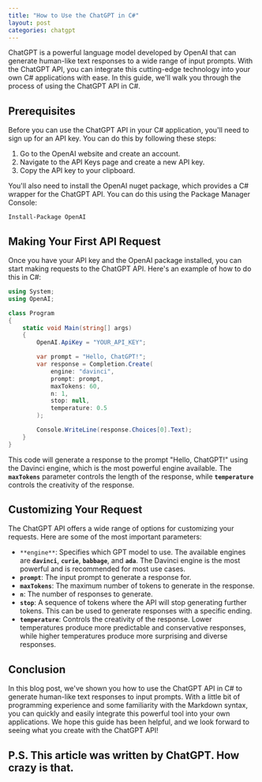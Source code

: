 ```yaml
---
title: "How to Use the ChatGPT in C#"
layout: post
categories: chatgpt
---
```

ChatGPT is a powerful language model developed by OpenAI that can generate human-like text responses to a wide range of input prompts. With the ChatGPT API, you can integrate this cutting-edge technology into your own C# applications with ease. In this guide, we'll walk you through the process of using the ChatGPT API in C#.

## Prerequisites

Before you can use the ChatGPT API in your C# application, you'll need to sign up for an API key. You can do this by following these steps:

1. Go to the OpenAI website and create an account.
2. Navigate to the API Keys page and create a new API key.
3. Copy the API key to your clipboard.

You'll also need to install the OpenAI nuget package, which provides a C# wrapper for the ChatGPT API. You can do this using the Package Manager Console:

```
Install-Package OpenAI
```


## Making Your First API Request

Once you have your API key and the OpenAI package installed, you can start making requests to the ChatGPT API. Here's an example of how to do this in C#:

```csharp
using System;
using OpenAI;

class Program
{
    static void Main(string[] args)
    {
        OpenAI.ApiKey = "YOUR_API_KEY";

        var prompt = "Hello, ChatGPT!";
        var response = Completion.Create(
            engine: "davinci",
            prompt: prompt,
            maxTokens: 60,
            n: 1,
            stop: null,
            temperature: 0.5
        );

        Console.WriteLine(response.Choices[0].Text);
    }
}
```

This code will generate a response to the prompt "Hello, ChatGPT!" using the Davinci engine, which is the most powerful engine available. The **`maxTokens`** parameter controls the length of the response, while **`temperature`** controls the creativity of the response.

## Customizing Your Request

The ChatGPT API offers a wide range of options for customizing your requests. Here are some of the most important parameters:

- `**engine**`: Specifies which GPT model to use. The available engines are **`davinci`**, **`curie`**, **`babbage`**, and **`ada`**. The Davinci engine is the most powerful and is recommended for most use cases.
- **`prompt`**: The input prompt to generate a response for.
- **`maxTokens`**: The maximum number of tokens to generate in the response.
- **`n`**: The number of responses to generate.
- **`stop`**: A sequence of tokens where the API will stop generating further tokens. This can be used to generate responses with a specific ending.
- **`temperature`**: Controls the creativity of the response. Lower temperatures produce more predictable and conservative responses, while higher temperatures produce more surprising and diverse responses.

## Conclusion

In this blog post, we've shown you how to use the ChatGPT API in C# to generate human-like text responses to input prompts. With a little bit of programming experience and some familiarity with the Markdown syntax, you can quickly and easily integrate this powerful tool into your own applications. We hope this guide has been helpful, and we look forward to seeing what you create with the ChatGPT API!

## P.S. This article was written by ChatGPT. How crazy is that.
